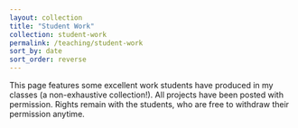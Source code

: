 ```yaml
---
layout: collection
title: "Student Work"
collection: student-work
permalink: /teaching/student-work
sort_by: date
sort_order: reverse
---
```


This page features some excellent work students have produced in my classes (a non-exhaustive collection!). All projects have been posted with permission. Rights remain with the students, who are free to withdraw their permission anytime.